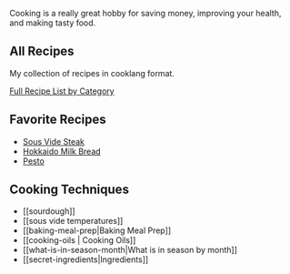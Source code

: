 Cooking is a really great hobby for saving money, improving your health, and making tasty food.

## All Recipes
My collection of recipes in cooklang format.

[Full Recipe List by Category](/recipes/)

## Favorite Recipes
- [Sous Vide Steak](/recipes/sous-vide-steak/)
- [Hokkaido Milk Bread](/recipes/milk-bread/)
- [Pesto](/recipes/pesto/)

## Cooking Techniques
- [[sourdough]]
- [[sous vide temperatures]]
- [[baking-meal-prep|Baking Meal Prep]]
- [[cooking-oils | Cooking Oils]]
- [[what-is-in-season-month|What is in season by month]]
- [[secret-ingredients|Ingredients]]